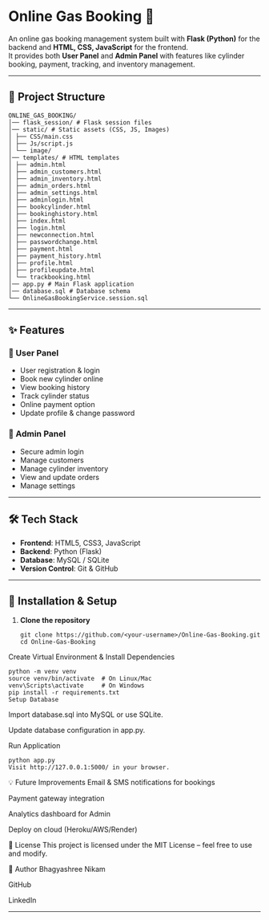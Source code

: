 # Online Gas Booking 🚀  

An online gas booking management system built with **Flask (Python)** for the backend and **HTML, CSS, JavaScript** for the frontend.  
It provides both **User Panel** and **Admin Panel** with features like cylinder booking, payment, tracking, and inventory management.  

---

## 📂 Project Structure  

    ONLINE_GAS_BOOKING/
    │── flask_session/ # Flask session files
    │── static/ # Static assets (CSS, JS, Images)
    │ ├── CSS/main.css
    │ ├── Js/script.js
    │ └── image/
    │── templates/ # HTML templates
    │ ├── admin.html
    │ ├── admin_customers.html
    │ ├── admin_inventory.html
    │ ├── admin_orders.html
    │ ├── admin_settings.html
    │ ├── adminlogin.html
    │ ├── bookcylinder.html
    │ ├── bookinghistory.html
    │ ├── index.html
    │ ├── login.html
    │ ├── newconnection.html
    │ ├── passwordchange.html
    │ ├── payment.html
    │ ├── payment_history.html
    │ ├── profile.html
    │ ├── profileupdate.html
    │ └── trackbooking.html
    │── app.py # Main Flask application
    │── database.sql # Database schema
    └── OnlineGasBookingService.session.sql



---

## ✨ Features  

### 👤 User Panel  
- User registration & login  
- Book new cylinder online  
- View booking history  
- Track cylinder status  
- Online payment option  
- Update profile & change password  

### 🔑 Admin Panel  
- Secure admin login  
- Manage customers  
- Manage cylinder inventory  
- View and update orders  
- Manage settings  

---

## 🛠️ Tech Stack  

- **Frontend**: HTML5, CSS3, JavaScript  
- **Backend**: Python (Flask)  
- **Database**: MySQL / SQLite  
- **Version Control**: Git & GitHub  

---

## 🚀 Installation & Setup  

1. **Clone the repository**  
   ```
   git clone https://github.com/<your-username>/Online-Gas-Booking.git
   cd Online-Gas-Booking
Create Virtual Environment & Install Dependencies

    python -m venv venv
    source venv/bin/activate  # On Linux/Mac
    venv\Scripts\activate     # On Windows
    pip install -r requirements.txt
    Setup Database

Import database.sql into MySQL or use SQLite.

Update database configuration in app.py.

Run Application

    python app.py
    Visit http://127.0.0.1:5000/ in your browser.

💡 Future Improvements
Email & SMS notifications for bookings

Payment gateway integration

Analytics dashboard for Admin

Deploy on cloud (Heroku/AWS/Render)

📜 License
This project is licensed under the MIT License – feel free to use and modify.

👤 Author
Bhagyashree Nikam

GitHub

LinkedIn

---

